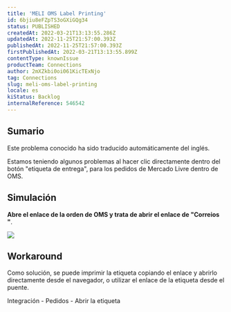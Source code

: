 ```yaml
---
title: 'MELI OMS Label Printing'
id: 6bjiu8eFZpTS3oGXiGQg34
status: PUBLISHED
createdAt: 2022-03-21T13:13:55.286Z
updatedAt: 2022-11-25T21:57:00.393Z
publishedAt: 2022-11-25T21:57:00.393Z
firstPublishedAt: 2022-03-21T13:13:55.899Z
contentType: knownIssue
productTeam: Connections
author: 2mXZkbi0oi061KicTExNjo
tag: Connections
slug: meli-oms-label-printing
locale: es
kiStatus: Backlog
internalReference: 546542
---
```


## Sumario

<div class="alert alert-info">
  <p>Este problema conocido ha sido traducido automáticamente del inglés.</p>
</div>


Estamos teniendo algunos problemas al hacer clic directamente dentro del botón "etiqueta de entrega", para los pedidos de Mercado Livre dentro de OMS.




## Simulación



**Abre el enlace de la orden de OMS y trata de abrir el enlace de "Correios "**.

 ![](https://vtexhelp.zendesk.com/attachments/token/0MMTMqtCADHwEFIb5KMcsYQWE/?name=image.png)




## Workaround


Como solución, se puede imprimir la etiqueta copiando el enlace y abrirlo directamente desde el navegador, o utilizar el enlace de la etiqueta desde el puente.

Integración - Pedidos - Abrir la etiqueta

